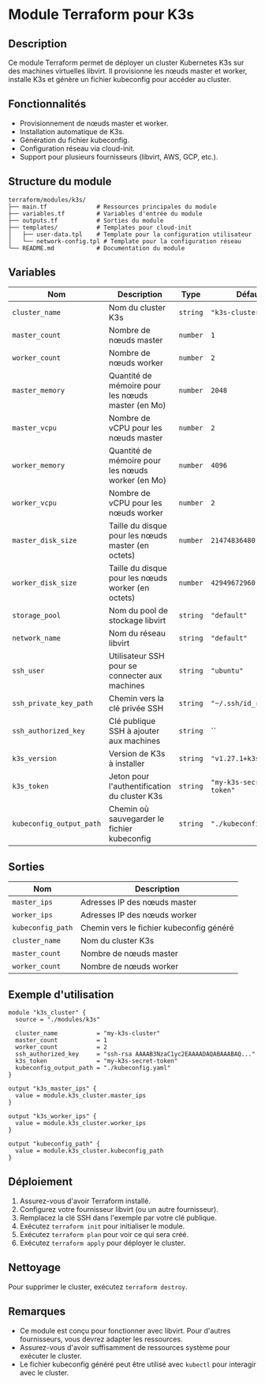 # Module Terraform pour K3s

## Description

Ce module Terraform permet de déployer un cluster Kubernetes K3s sur des machines virtuelles libvirt. Il provisionne les nœuds master et worker, installe K3s et génère un fichier kubeconfig pour accéder au cluster.

## Fonctionnalités

- Provisionnement de nœuds master et worker.
- Installation automatique de K3s.
- Génération du fichier kubeconfig.
- Configuration réseau via cloud-init.
- Support pour plusieurs fournisseurs (libvirt, AWS, GCP, etc.).

## Structure du module

```
terraform/modules/k3s/
├── main.tf              # Ressources principales du module
├── variables.tf         # Variables d'entrée du module
├── outputs.tf           # Sorties du module
├── templates/           # Templates pour cloud-init
│   ├── user-data.tpl    # Template pour la configuration utilisateur
│   └── network-config.tpl # Template pour la configuration réseau
└── README.md            # Documentation du module
```

## Variables

| Nom | Description | Type | Défaut |
|-----|-------------|------|--------|
| `cluster_name` | Nom du cluster K3s | `string` | `"k3s-cluster"` |
| `master_count` | Nombre de nœuds master | `number` | `1` |
| `worker_count` | Nombre de nœuds worker | `number` | `2` |
| `master_memory` | Quantité de mémoire pour les nœuds master (en Mo) | `number` | `2048` |
| `master_vcpu` | Nombre de vCPU pour les nœuds master | `number` | `2` |
| `worker_memory` | Quantité de mémoire pour les nœuds worker (en Mo) | `number` | `4096` |
| `worker_vcpu` | Nombre de vCPU pour les nœuds worker | `number` | `2` |
| `master_disk_size` | Taille du disque pour les nœuds master (en octets) | `number` | `21474836480` |
| `worker_disk_size` | Taille du disque pour les nœuds worker (en octets) | `number` | `42949672960` |
| `storage_pool` | Nom du pool de stockage libvirt | `string` | `"default"` |
| `network_name` | Nom du réseau libvirt | `string` | `"default"` |
| `ssh_user` | Utilisateur SSH pour se connecter aux machines | `string` | `"ubuntu"` |
| `ssh_private_key_path` | Chemin vers la clé privée SSH | `string` | `"~/.ssh/id_rsa"` |
| `ssh_authorized_key` | Clé publique SSH à ajouter aux machines | `string` | `` |
| `k3s_version` | Version de K3s à installer | `string` | `"v1.27.1+k3s1"` |
| `k3s_token` | Jeton pour l'authentification du cluster K3s | `string` | `"my-k3s-secret-token"` |
| `kubeconfig_output_path` | Chemin où sauvegarder le fichier kubeconfig | `string` | `"./kubeconfig.yaml"` |

## Sorties

| Nom | Description |
|-----|-------------|
| `master_ips` | Adresses IP des nœuds master |
| `worker_ips` | Adresses IP des nœuds worker |
| `kubeconfig_path` | Chemin vers le fichier kubeconfig généré |
| `cluster_name` | Nom du cluster K3s |
| `master_count` | Nombre de nœuds master |
| `worker_count` | Nombre de nœuds worker |

## Exemple d'utilisation

```hcl
module "k3s_cluster" {
  source = "./modules/k3s"

  cluster_name           = "my-k3s-cluster"
  master_count           = 1
  worker_count           = 2
  ssh_authorized_key     = "ssh-rsa AAAAB3NzaC1yc2EAAAADAQABAAABAQ..."
  k3s_token              = "my-k3s-secret-token"
  kubeconfig_output_path = "./kubeconfig.yaml"
}

output "k3s_master_ips" {
  value = module.k3s_cluster.master_ips
}

output "k3s_worker_ips" {
  value = module.k3s_cluster.worker_ips
}

output "kubeconfig_path" {
  value = module.k3s_cluster.kubeconfig_path
}
```

## Déploiement

1. Assurez-vous d'avoir Terraform installé.
2. Configurez votre fournisseur libvirt (ou un autre fournisseur).
3. Remplacez la clé SSH dans l'exemple par votre clé publique.
4. Exécutez `terraform init` pour initialiser le module.
5. Exécutez `terraform plan` pour voir ce qui sera créé.
6. Exécutez `terraform apply` pour déployer le cluster.

## Nettoyage

Pour supprimer le cluster, exécutez `terraform destroy`.

## Remarques

- Ce module est conçu pour fonctionner avec libvirt. Pour d'autres fournisseurs, vous devrez adapter les ressources.
- Assurez-vous d'avoir suffisamment de ressources système pour exécuter le cluster.
- Le fichier kubeconfig généré peut être utilisé avec `kubectl` pour interagir avec le cluster.